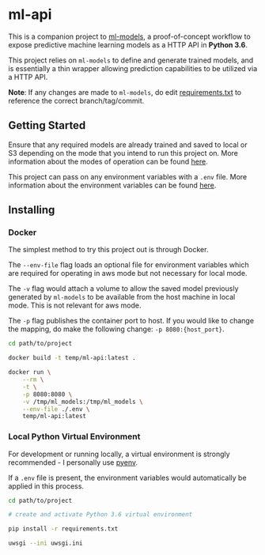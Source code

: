 # ml-api

This is a companion project to [ml-models](https://github.com/danielpoonwj/ml-models), a proof-of-concept workflow to expose predictive machine learning models as a HTTP API in **Python 3.6**.

This project relies on `ml-models` to define and generate trained models, and is essentially a thin wrapper allowing prediction capabilities to be utilized via a HTTP API.

**Note**: If any changes are made to `ml-models`, do edit [requirements.txt](./requirements.txt) to reference the correct branch/tag/commit.

## Getting Started
Ensure that any required models are already trained and saved to local or S3 depending on the mode that you intend to run this project on. More information about the modes of operation can be found [here](https://github.com/danielpoonwj/ml-models#getting-started).

This project can pass on any environment variables with a `.env` file. More information about the environment variables can be found [here](https://github.com/danielpoonwj/ml-models#environment-variables).


## Installing
### Docker
The simplest method to try this project out is through Docker.

The `--env-file` flag loads an optional file for environment variables which are required for operating in aws mode but not necessary for local mode. 

The `-v` flag would attach a volume to allow the saved model previously generated by `ml-models` to be available from the host machine in local mode. This is not relevant for aws mode.

The `-p` flag publishes the container port to host. If you would like to change the mapping, do make the following change: `-p 8080:{host_port}`. 

```bash
cd path/to/project

docker build -t temp/ml-api:latest .

docker run \
    --rm \
    -t \
    -p 8080:8080 \
    -v /tmp/ml_models:/tmp/ml_models \
    --env-file ./.env \
    temp/ml-api:latest
``` 

### Local Python Virtual Environment
For development or running locally, a virtual environment is strongly recommended - I personally use [pyenv](https://github.com/pyenv/pyenv).

If a `.env` file is present, the environment variables would automatically be applied in this process. 

```bash
cd path/to/project

# create and activate Python 3.6 virtual environment

pip install -r requirements.txt

uwsgi --ini uwsgi.ini
```
